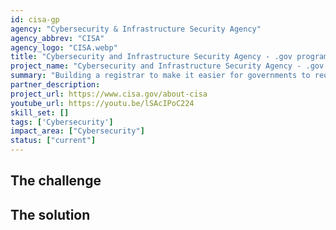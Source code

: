 ```yaml
---
id: cisa-gp
agency: "Cybersecurity & Infrastructure Security Agency"
agency_abbrev: "CISA"
agency_logo: "CISA.webp"
title: "Cybersecurity and Infrastructure Security Agency - .gov program"
project_name: "Cybersecurity and Infrastructure Security Agency - .gov program"
summary: "Building a registrar to make it easier for governments to request an official .gov domain, manage their DNS, and obtain relevant information to improve the security and privacy of their online services."
partner_description: 
project_url: https://www.cisa.gov/about-cisa
youtube_url: https://youtu.be/lSAcIPoC224
skill_set: []
tags: ['Cybersecurity']
impact_area: ["Cybersecurity"]
status: ["current"]
---
```


## The challenge



## The solution 
